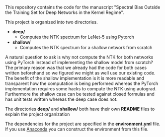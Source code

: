 This repository contains the code for the manuscript 
"Spectral Bias Outside the Training Set for Deep
Networks in the Kernel Regime".


This project is organized into two directories.
* **deep/**
    * Computes the NTK spectrum for LeNet-5 using Pytorch
* **shallow/**
    * Computes the NTK spectrum for a shallow network from scratch

A natural question to ask is why not compute the NTK for both networks
using PyTorch instead of implementing the shallow model from scratch?
The primary reason was that we already had the code for both cases written
beforehand so we figured we might as well use our existing code.
The benefit of the shallow implementation is it is more readable and
transparent how the computation is being performed whereas the
PyTorch implementation requires some hacks to compute the NTK using autograd.
Furthermore the shallow case can be tested against closed formulas and has
unit tests written whereas the deep case does not.

The directories **deep/** and **shallow/** both have their own **README** files to explain
the project organization

The dependencies for the project are specified in the **environment.yml** file.
If you use [Anaconda](https://www.anaconda.com/) you can construct the environment from this file.
